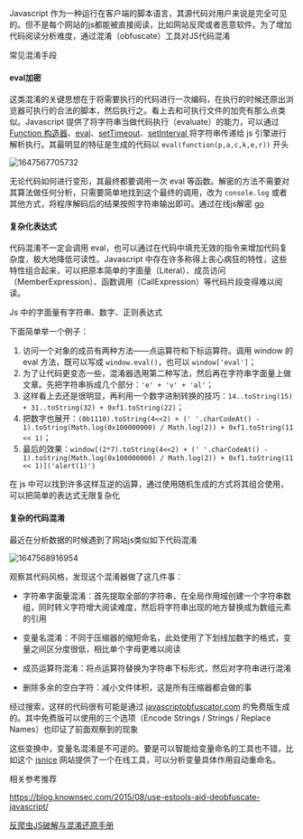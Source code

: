 Javascript 作为一种运行在客户端的脚本语言，其源代码对用户来说是完全可见的。但不是每个网站的js都能被直接阅读，比如网站反爬或者恶意软件。为了增加代码阅读分析难度，通过混淆（obfuscate）工具对JS代码混淆

常见混淆手段

#### eval加密

这类混淆的关键思想在于将需要执行的代码进行一次编码，在执行的时候还原出浏览器可执行的合法的脚本，然后执行之。看上去和可执行文件的加壳有那么点类似。Javascript 提供了将字符串当做代码执行（evaluate）的能力，可以通过 [Function 构造器](https://developer.mozilla.org/zh-CN/docs/Web/JavaScript/Reference/Global_Objects/Function)、[eval](https://developer.mozilla.org/zh-CN/docs/Web/JavaScript/Reference/Global_Objects/eval)、[setTimeout](https://developer.mozilla.org/zh-CN/docs/Web/API/Window/setTimeout)、[setInterval ](https://developer.mozilla.org/zh-CN/docs/Web/API/Window/setInterval)将字符串传递给 js 引擎进行解析执行。其最明显的特征是生成的代码以 `eval(function(p,a,c,k,e,r))` 开头

![1647567705732](C:\Users\wsm\AppData\Roaming\Typora\typora-user-images\1647567705732.png)

无论代码如何进行变形，其最终都要调用一次 eval 等函数。解密的方法不需要对其算法做任何分析，只需要简单地找到这个最终的调用，改为 `console.log` 或者其他方式，将程序解码后的结果按照字符串输出即可。通过在线js解密 [go](https://www.sojson.com)

#### 复杂化表达式

代码混淆不一定会调用 eval，也可以通过在代码中填充无效的指令来增加代码复杂度，极大地降低可读性。Javascript 中存在许多称得上丧心病狂的特性，这些特性组合起来，可以把原本简单的字面量（Literal）、成员访问（MemberExpression）、函数调用（CallExpression）等代码片段变得难以阅读。

Js 中的字面量有字符串、数字、正则表达式

下面简单举一个例子：

1. 访问一个对象的成员有两种方法——点运算符和下标运算符。调用 window 的 eval 方法，既可以写成 `window.eval()`，也可以 `window['eval']`；
2. 为了让代码更变态一些，混淆器选用第二种写法，然后再在字符串字面量上做文章。先把字符串拆成几个部分：`'e' + 'v' + 'al'`；
3. 这样看上去还是很明显，再利用一个数字进制转换的技巧：`14..toString(15) + 31..toString(32) + 0xf1.toString(22)`；
4. 把数字也展开：`(0b1110).toString(4<<2) + (' '.charCodeAt() - 1).toString(Math.log(0x100000000) / Math.log(2)) + 0xf1.toString(11 << 1)`；
5. 最后的效果：`window[(2*7).toString(4<<2) + (' '.charCodeAt() - 1).toString(Math.log(0x100000000) / Math.log(2)) + 0xf1.toString(11 << 1)]('alert(1)')`

在 js 中可以找到许多这样互逆的运算，通过使用随机生成的方式将其组合使用，可以把简单的表达式无限复杂化

#### 复杂的代码混淆

最近在分析数据的时候遇到了网站js类似如下代码混淆

![1647568916954](C:\Users\wsm\AppData\Roaming\Typora\typora-user-images\1647568916954.png)

观察其代码风格，发现这个混淆器做了这几件事：

- 字符串字面量混淆：首先提取全部的字符串，在全局作用域创建一个字符串数组，同时转义字符增大阅读难度，然后将字符串出现的地方替换成为数组元素的引用

- 变量名混淆：不同于压缩器的缩短命名，此处使用了下划线加数字的格式，变量之间区分度很低，相比单个字母更难以阅读

- 成员运算符混淆：将点运算符替换为字符串下标形式，然后对字符串进行混淆

- 删除多余的空白字符：减小文件体积，这是所有压缩器都会做的事

经过搜索，这样的代码很有可能是通过 [javascriptobfuscator.com](http://javascriptobfuscator.com/Javascript-Obfuscator.aspx) 的免费版生成的。其中免费版可以使用的三个选项（Encode Strings / Strings / Replace Names）也印证了前面观察到的现象

这些变换中，变量名混淆是不可逆的。要是可以智能给变量命名的工具也不错，比如这个 [jsnice](http://jsnice.org/) 网站提供了一个在线工具，可以分析变量具体作用自动重命名。



相关参考推荐

https://blog.knownsec.com/2015/08/use-estools-aid-deobfuscate-javascript/

[反爬虫JS破解与混淆还原手册](https://github.com/LoseNine/Restore-JS)

